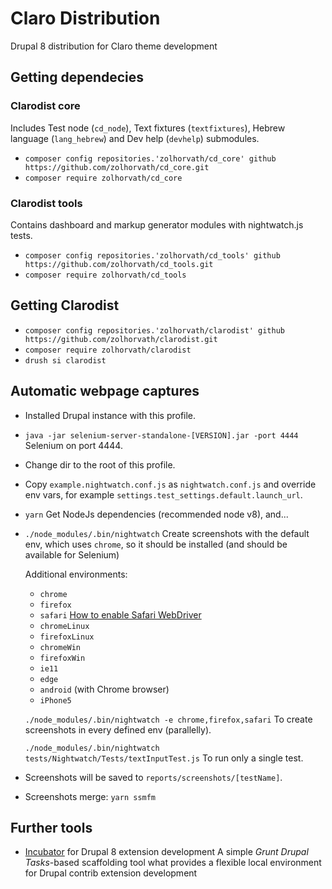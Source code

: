 # Claro Distribution

Drupal 8 distribution for Claro theme development


## Getting dependecies

### Clarodist core

Includes Test node (`cd_node`), Text fixtures (`textfixtures`), Hebrew language
(`lang_hebrew`) and Dev help (`devhelp`) submodules.

* `composer config repositories.'zolhorvath/cd_core' github
https://github.com/zolhorvath/cd_core.git`
* `composer require zolhorvath/cd_core`


### Clarodist tools

Contains dashboard and markup generator modules with nightwatch.js tests.

* `composer config repositories.'zolhorvath/cd_tools' github
https://github.com/zolhorvath/cd_tools.git`
* `composer require zolhorvath/cd_tools`


## Getting Clarodist

* `composer config repositories.'zolhorvath/clarodist' github
https://github.com/zolhorvath/clarodist.git`
* `composer require zolhorvath/clarodist`
* `drush si clarodist`


## Automatic webpage captures

* Installed Drupal instance with this profile.
* `java -jar selenium-server-standalone-[VERSION].jar -port 4444`
  Selenium on port 4444.
* Change dir to the root of this profile.
* Copy `example.nightwatch.conf.js` as `nightwatch.conf.js` and override env
  vars, for example `settings.test_settings.default.launch_url`.
* `yarn`
  Get NodeJs dependencies (recommended node v8), and...
* `./node_modules/.bin/nightwatch`
  Create screenshots with the default env, which uses `chrome`, so it should be
  installed (and should be available for Selenium)

  Additional environments:
  * `chrome`
  * `firefox`
  * `safari` [How to enable Safari WebDriver][1]
  * `chromeLinux`
  * `firefoxLinux`
  * `chromeWin`
  * `firefoxWin`
  * `ie11`
  * `edge`
  * `android` (with Chrome browser)
  * `iPhone5`

  `./node_modules/.bin/nightwatch -e chrome,firefox,safari`
  To create screenshots in every defined env (parallelly).

  `./node_modules/.bin/nightwatch tests/Nightwatch/Tests/textInputTest.js`
  To run only a single test.
* Screenshots will be saved to `reports/screenshots/[testName]`.
* Screenshots merge: `yarn ssmfm`


## Further tools

* [Incubator][2] for Drupal 8 extension development
  A simple _Grunt Drupal Tasks_-based scaffolding tool what provides a flexible
  local environment for Drupal contrib extension development

[1]:
http://developer.apple.com/documentation/webkit/testing_with_webdriver_in_safari
[2]: https://gitlab.com/z.a.horvath/incubator
